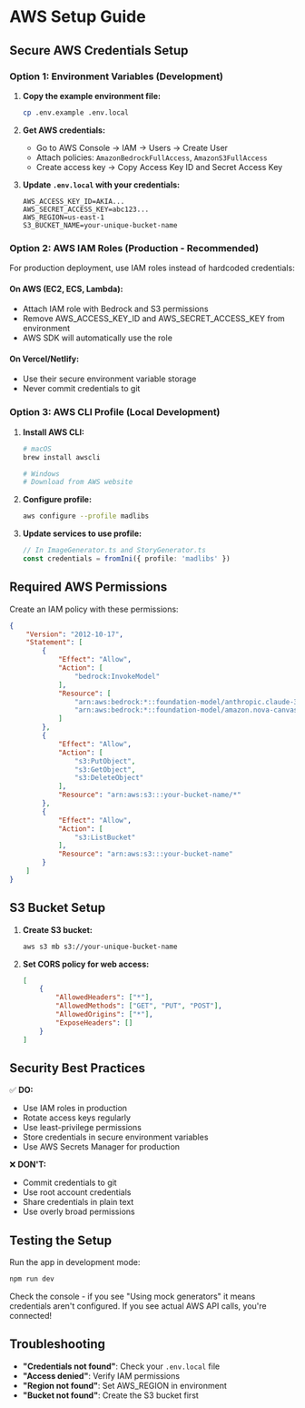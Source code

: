 # AWS Setup Guide

## Secure AWS Credentials Setup

### Option 1: Environment Variables (Development)

1. **Copy the example environment file:**
   ```bash
   cp .env.example .env.local
   ```

2. **Get AWS credentials:**
   - Go to AWS Console → IAM → Users → Create User
   - Attach policies: `AmazonBedrockFullAccess`, `AmazonS3FullAccess`
   - Create access key → Copy Access Key ID and Secret Access Key

3. **Update `.env.local` with your credentials:**
   ```env
   AWS_ACCESS_KEY_ID=AKIA...
   AWS_SECRET_ACCESS_KEY=abc123...
   AWS_REGION=us-east-1
   S3_BUCKET_NAME=your-unique-bucket-name
   ```

### Option 2: AWS IAM Roles (Production - Recommended)

For production deployment, use IAM roles instead of hardcoded credentials:

#### On AWS (EC2, ECS, Lambda):
- Attach IAM role with Bedrock and S3 permissions
- Remove AWS_ACCESS_KEY_ID and AWS_SECRET_ACCESS_KEY from environment
- AWS SDK will automatically use the role

#### On Vercel/Netlify:
- Use their secure environment variable storage
- Never commit credentials to git

### Option 3: AWS CLI Profile (Local Development)

1. **Install AWS CLI:**
   ```bash
   # macOS
   brew install awscli
   
   # Windows
   # Download from AWS website
   ```

2. **Configure profile:**
   ```bash
   aws configure --profile madlibs
   ```

3. **Update services to use profile:**
   ```typescript
   // In ImageGenerator.ts and StoryGenerator.ts
   const credentials = fromIni({ profile: 'madlibs' })
   ```

## Required AWS Permissions

Create an IAM policy with these permissions:

```json
{
    "Version": "2012-10-17",
    "Statement": [
        {
            "Effect": "Allow",
            "Action": [
                "bedrock:InvokeModel"
            ],
            "Resource": [
                "arn:aws:bedrock:*::foundation-model/anthropic.claude-3-sonnet-20240229-v1:0",
                "arn:aws:bedrock:*::foundation-model/amazon.nova-canvas-v1:0"
            ]
        },
        {
            "Effect": "Allow",
            "Action": [
                "s3:PutObject",
                "s3:GetObject",
                "s3:DeleteObject"
            ],
            "Resource": "arn:aws:s3:::your-bucket-name/*"
        },
        {
            "Effect": "Allow",
            "Action": [
                "s3:ListBucket"
            ],
            "Resource": "arn:aws:s3:::your-bucket-name"
        }
    ]
}
```

## S3 Bucket Setup

1. **Create S3 bucket:**
   ```bash
   aws s3 mb s3://your-unique-bucket-name
   ```

2. **Set CORS policy for web access:**
   ```json
   [
       {
           "AllowedHeaders": ["*"],
           "AllowedMethods": ["GET", "PUT", "POST"],
           "AllowedOrigins": ["*"],
           "ExposeHeaders": []
       }
   ]
   ```

## Security Best Practices

✅ **DO:**
- Use IAM roles in production
- Rotate access keys regularly
- Use least-privilege permissions
- Store credentials in secure environment variables
- Use AWS Secrets Manager for production

❌ **DON'T:**
- Commit credentials to git
- Use root account credentials
- Share credentials in plain text
- Use overly broad permissions

## Testing the Setup

Run the app in development mode:
```bash
npm run dev
```

Check the console - if you see "Using mock generators" it means credentials aren't configured. If you see actual AWS API calls, you're connected!

## Troubleshooting

- **"Credentials not found"**: Check your `.env.local` file
- **"Access denied"**: Verify IAM permissions
- **"Region not found"**: Set AWS_REGION in environment
- **"Bucket not found"**: Create the S3 bucket first